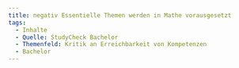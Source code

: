 ```yaml
---
title: negativ Essentielle Themen werden in Mathe vorausgesetzt
tags:
  - Inhalte
  - Quelle: StudyCheck Bachelor
  - Themenfeld: Kritik an Erreichbarkeit von Kompetenzen
  - Bachelor
---
```

